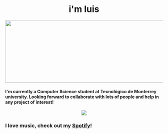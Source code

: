 # <h1 align="center"> i'm luis </h1>
<p align="center">
  <img width="700" height="200" src="https://cdn.dribbble.com/userupload/10211320/file/still-a24f00dc29ca4ba87bf57afd91d2c4bb.gif?resize=400x0">
</p>

#### I'm currently a Computer Science student at Tecnológico de Monterrey university. Looking forward to collaborate with lots of people and help in any project of interest!

<p align="center">
  <a href="https://github.com/anuraghazra/github-readme-stats">
    <img src="https://github-readme-stats.vercel.app/api/top-langs/?username=bashlui&layout=compact&theme=dark">
  </a>
</p>

### I love music, check out my [Spotify](https://open.spotify.com/user/luisbolaina210?si=4122235127344745)! 
